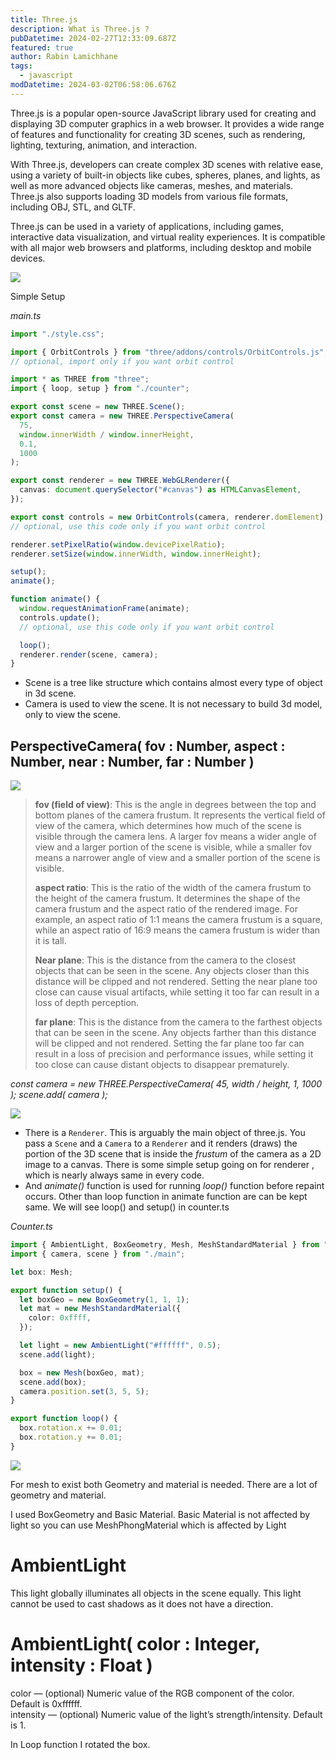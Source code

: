 ```yaml
---
title: Three.js
description: What is Three.js ?
pubDatetime: 2024-02-27T12:33:09.687Z
featured: true
author: Rabin Lamichhane
tags:
  - javascript
modDatetime: 2024-03-02T06:58:06.676Z
---
```


<!--StartFragment-->

Three.js is a popular open-source JavaScript library used for creating and displaying 3D computer graphics in a web browser. It provides a wide range of features and functionality for creating 3D scenes, such as rendering, lighting, texturing, animation, and interaction.

With Three.js, developers can create complex 3D scenes with relative ease, using a variety of built-in objects like cubes, spheres, planes, and lights, as well as more advanced objects like cameras, meshes, and materials. Three.js also supports loading 3D models from various file formats, including OBJ, STL, and GLTF.

Three.js can be used in a variety of applications, including games, interactive data visualization, and virtual reality experiences. It is compatible with all major web browsers and platforms, including desktop and mobile devices.

![](https://miro.medium.com/v2/resize:fit:700/1*3A9pCiR9XVCLCBmSceQL0w.png)

Simple Setup

_main.ts_

```typescript
import "./style.css";

import { OrbitControls } from "three/addons/controls/OrbitControls.js";
// optional, import only if you want orbit control

import * as THREE from "three";
import { loop, setup } from "./counter";

export const scene = new THREE.Scene();
export const camera = new THREE.PerspectiveCamera(
  75,
  window.innerWidth / window.innerHeight,
  0.1,
  1000
);

export const renderer = new THREE.WebGLRenderer({
  canvas: document.querySelector("#canvas") as HTMLCanvasElement,
});

export const controls = new OrbitControls(camera, renderer.domElement);
// optional, use this code only if you want orbit control

renderer.setPixelRatio(window.devicePixelRatio);
renderer.setSize(window.innerWidth, window.innerHeight);

setup();
animate();

function animate() {
  window.requestAnimationFrame(animate);
  controls.update();
  // optional, use this code only if you want orbit control

  loop();
  renderer.render(scene, camera);
}
```

- Scene is a tree like structure which contains almost every type of object in 3d scene.
- Camera is used to view the scene. It is not necessary to build 3d model, only to view the scene.

## PerspectiveCamera( fov : Number, aspect : Number, near : Number, far : Number )

![](https://miro.medium.com/v2/resize:fit:500/1*lDBObnqlSVruDwb7sd3Ahw.png)

> **fov (field of view)**: This is the angle in degrees between the top and bottom planes of the camera frustum. It represents the vertical field of view of the camera, which determines how much of the scene is visible through the camera lens. A larger fov means a wider angle of view and a larger portion of the scene is visible, while a smaller fov means a narrower angle of view and a smaller portion of the scene is visible.
>
> **aspect ratio**: This is the ratio of the width of the camera frustum to the height of the camera frustum. It determines the shape of the camera frustum and the aspect ratio of the rendered image. For example, an aspect ratio of 1:1 means the camera frustum is a square, while an aspect ratio of 16:9 means the camera frustum is wider than it is tall.
>
> **Near plane**: This is the distance from the camera to the closest objects that can be seen in the scene. Any objects closer than this distance will be clipped and not rendered. Setting the near plane too close can cause visual artifacts, while setting it too far can result in a loss of depth perception.
>
> **far plane**: This is the distance from the camera to the farthest objects that can be seen in the scene. Any objects farther than this distance will be clipped and not rendered. Setting the far plane too far can result in a loss of precision and performance issues, while setting it too close can cause distant objects to disappear prematurely.

_const camera = new THREE.PerspectiveCamera( 45, width / height, 1, 1000 ); scene.add( camera );_

![](https://miro.medium.com/v2/resize:fit:700/0*ZJzwzQgE861heAH7.png)

- There is a `Renderer`. This is arguably the main object of three.js. You pass a `Scene` and a `Camera` to a `Renderer` and it renders (draws) the portion of the 3D scene that is inside the *frustum* of the camera as a 2D image to a canvas. There is some simple setup going on for renderer , which is nearly always same in every code.
- And *animate()* function is used for running *loop()* function before repaint occurs. Other than loop function in animate function are can be kept same. We will see loop() and setup() in counter.ts

_Counter.ts_

```typescript
import { AmbientLight, BoxGeometry, Mesh, MeshStandardMaterial } from "three";
import { camera, scene } from "./main";

let box: Mesh;

export function setup() {
  let boxGeo = new BoxGeometry(1, 1, 1);
  let mat = new MeshStandardMaterial({
    color: 0xffff,
  });

  let light = new AmbientLight("#ffffff", 0.5);
  scene.add(light);

  box = new Mesh(boxGeo, mat);
  scene.add(box);
  camera.position.set(3, 5, 5);
}

export function loop() {
  box.rotation.x += 0.01;
  box.rotation.y += 0.01;
}
```

![](https://miro.medium.com/v2/resize:fit:500/1*9gcFfsMgYy6Omlncp9JJWg.png)

For mesh to exist both Geometry and material is needed. There are a lot of geometry and material.

I used BoxGeometry and Basic Material. Basic Material is not affected by light so you can use MeshPhongMaterial which is affected by Light

# AmbientLight

This light globally illuminates all objects in the scene equally. This light cannot be used to cast shadows as it does not have a direction.

# AmbientLight( color : Integer, intensity : Float )

color — (optional) Numeric value of the RGB component of the color. Default is 0xffffff.\
intensity — (optional) Numeric value of the light’s strength/intensity. Default is 1.

In Loop function I rotated the box.

<!--EndFragment-->
